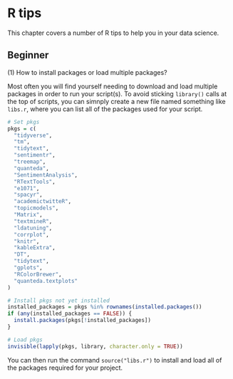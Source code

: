 # R tips
This chapter covers a number of R tips to help you in your data science. 
## Beginner
(1) How to install packages or load multiple packages?

Most often you will find yourself needing to download and load multiple packages in order to run your script(s). To avoid sticking `library()` calls at the top of scripts, you can simnply create a new file named something like `libs.r`, where you can list all of the packages used for your script.
```r
# Set pkgs
pkgs = c(
  "tidyverse",
  "tm",
  "tidytext",
  "sentimentr",
  "treemap",
  "quanteda",
  "SentimentAnalysis",
  "RTextTools",
  "e1071",
  "spacyr",
  "academictwitteR",
  "topicmodels",
  "Matrix",
  "textmineR",
  "ldatuning",
  "corrplot",
  "knitr",
  "kableExtra",
  "DT",
  "tidytext",
  "gplots",
  "RColorBrewer",
  "quanteda.textplots"
)

# Install pkgs not yet installed
installed_packages = pkgs %in% rownames(installed.packages())
if (any(installed_packages == FALSE)) {
  install.packages(pkgs[!installed_packages])
}

# Load pkgs
invisible(lapply(pkgs, library, character.only = TRUE))
```

You can then run the command `source("libs.r")` to install and load all of the packages required for your project.